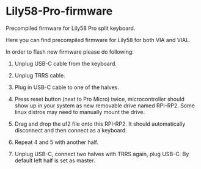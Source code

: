 # Lily58-Pro-firmware
Precompiled firmware for Lily58 Pro split keyboard.

Here you can find precompiled firmware for Lily58 for both VIA and VIAL.


In order to flash new firmware please do following:


1. Unplug USB-C cable from the keyboard.

2. Unplug TRRS cable.

3. Plug in USB-C cable to one of the halves.

4. Press reset button (next to Pro Micro) twice, microcontroller should show up in your system as new removable drive named RPI-RP2. Some linux distros may need to manually mount the drive.

5. Drag and drop the uf2 file onto this RPI-RP2. It should automatically disconnect and then connect as a keyboard.

6. Repeat 4 and 5 with another half.

7. Unplug USB-C, connect two halves with TRRS again, plug USB-C. By default left half is set as master.

